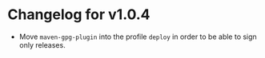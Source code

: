 # Changelog for v1.0.4

+ Move `maven-gpg-plugin` into the profile `deploy` in order to be able to sign only releases.